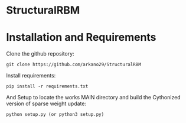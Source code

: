 # StructuralRBM
# Installation and Requirements
Clone the github repository:

    git clone https://github.com/arkano29/StructuralRBM

Install requirements:

    pip install -r requirements.txt

And Setup to locate the works MAIN directory and build the Cythonized version of sparse weight update:

    python setup.py (or python3 setup.py)
